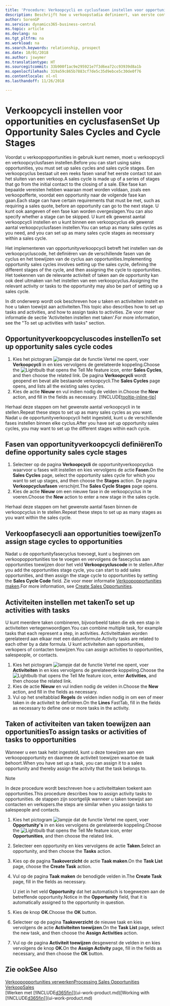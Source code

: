 ```yaml
---
title: 'Procedure: Verkoopcycli en cyclusfasen instellen voor opportunities| Microsoft Docs'
description: Beschrijft hoe u verkoopstadia definieert, van eerste contact tot sluiten, om een verkoopcyclus te maken en toe te wijzen aan opportunities in Business Central.
author: SorenGP
ms.service: dynamics365-business-central
ms.topic: article
ms.devlang: na
ms.tgt_pltfrm: na
ms.workload: na
ms.search.keywords: relationship, prospect
ms.date: 10/01/2018
ms.author: jswymer
ms.translationtype: HT
ms.sourcegitcommit: 33b900f1ac9e295921e7f3d6ea72cc93939d8a1b
ms.openlocfilehash: 319a59c865b7883cf7de5c35d9ebce5c30de0f76
ms.contentlocale: nl-nl
ms.lasthandoff: 11/26/2018

---
```

# <a name="set-up-opportunity-sales-cycles-and-cycle-stages"></a><span data-ttu-id="d0907-103">Verkoopcycli instellen voor opportunities en cyclusfasen</span><span class="sxs-lookup"><span data-stu-id="d0907-103">Set Up Opportunity Sales Cycles and Cycle Stages</span></span>
<span data-ttu-id="d0907-104">Voordat u verkoopopportunities in gebruik kunt nemen, moet u verkoopcycli en verkoopcyclusfasen instellen.</span><span class="sxs-lookup"><span data-stu-id="d0907-104">Before you can start using sales opportunities, you must set up sales cycles and sales cycle stages.</span></span> <span data-ttu-id="d0907-105">Een verkoopcyclus bestaat uit een reeks fasen vanaf het eerste contact tot aan het sluiten van een verkoop.</span><span class="sxs-lookup"><span data-stu-id="d0907-105">A sales cycle is made up of a series of stages that go from the initial contact to the closing of a sale.</span></span> <span data-ttu-id="d0907-106">Elke fase kan bepaalde vereisten hebben waaraan moet worden voldaan, zoals een verkoopofferte, voordat een opportunity naar de volgende fase kan gaan.</span><span class="sxs-lookup"><span data-stu-id="d0907-106">Each stage can have certain requirements that must be met, such as requiring a sales quote, before an opportunity can go to the next stage.</span></span> <span data-ttu-id="d0907-107">U kunt ook aangeven of een fase kan worden overgeslagen.</span><span class="sxs-lookup"><span data-stu-id="d0907-107">You can also specify whether a stage can be skipped.</span></span> <span data-ttu-id="d0907-108">U kunt elk gewenst aantal verkoopcycli instellen en u kunt binnen een verkoopcyclus elk gewenst aantal verkoopcyclusfasen instellen.</span><span class="sxs-lookup"><span data-stu-id="d0907-108">You can setup as many sales cycles as you need, and you can set up as many sales cycle stages as necessary within a sales cycle.</span></span>

<span data-ttu-id="d0907-109">Het implementeren van opportunityverkoopcycli betreft het instellen van de verkoopcycluscode, het definiëren van de verschillende fasen van de cyclus en het toewijzen van de cyclus aan opportunities.</span><span class="sxs-lookup"><span data-stu-id="d0907-109">Implementing opportunity sales cycles involves setting up the sales cycle, defining the different stages of the cycle, and then assigning the cycle to opportunities.</span></span> <span data-ttu-id="d0907-110">Het toekennen van de relevante activiteit of taken aan de opportunity kan ook deel uitmaken van het instellen van een verkoopcyclus.</span><span class="sxs-lookup"><span data-stu-id="d0907-110">Assigning the relevant activity or tasks to the opportunity may also be part of setting up a sales cycle.</span></span>

<span data-ttu-id="d0907-111">In dit onderwerp wordt ook beschreven hoe u taken en activiteiten instelt en hoe u taken toewijst aan activiteiten.</span><span class="sxs-lookup"><span data-stu-id="d0907-111">This topic also describes how to set up tasks and activities, and how to assign tasks to activities.</span></span> <span data-ttu-id="d0907-112">Zie voor meer informatie de sectie 'Activiteiten instellen met taken'.</span><span class="sxs-lookup"><span data-stu-id="d0907-112">For more information, see the "To set up activities with tasks" section.</span></span>

## <a name="to-set-up-opportunity-sales-cycle-codes"></a><span data-ttu-id="d0907-113">Opportunityverkoopcycluscodes instellen</span><span class="sxs-lookup"><span data-stu-id="d0907-113">To set up opportunity sales cycle codes</span></span>
1. <span data-ttu-id="d0907-114">Kies het pictogram ![lampje dat de functie Vertel me opent](media/ui-search/search_small.png "Vertel me wat u wilt doen"), voer **Verkoopcycli** in en kies vervolgens de gerelateerde koppeling.</span><span class="sxs-lookup"><span data-stu-id="d0907-114">Choose the ![Lightbulb that opens the Tell Me feature](media/ui-search/search_small.png "Tell me what you want to do") icon, enter **Sales Cycles**, and then choose the related link.</span></span> <span data-ttu-id="d0907-115">De pagina **Verkoopcycli** wordt geopend en bevat alle bestaande verkoopcycli.</span><span class="sxs-lookup"><span data-stu-id="d0907-115">The **Sales Cycles** page opens, and lists all the existing sales cycles.</span></span>
2. <span data-ttu-id="d0907-116">Kies de actie **Nieuw** en vul indien nodig de velden in.</span><span class="sxs-lookup"><span data-stu-id="d0907-116">Choose the **New** action, and fill in the fields as necessary.</span></span> [!INCLUDE[tooltip-inline-tip](includes/tooltip-inline-tip_md.md)]

<span data-ttu-id="d0907-117">Herhaal deze stappen om het gewenste aantal verkoopcycli in te stellen.</span><span class="sxs-lookup"><span data-stu-id="d0907-117">Repeat these steps to set up as many sales cycles as you want.</span></span> <span data-ttu-id="d0907-118">Nadat u de opportunityverkoopcycli hebt ingesteld, kunt u de verschillende fases instellen binnen elke cyclus.</span><span class="sxs-lookup"><span data-stu-id="d0907-118">After you have set up opportunity sales cycles, you may want to set up the different stages within each cycle.</span></span>

## <a name="to-define-opportunity-sales-cycle-stages"></a><span data-ttu-id="d0907-119">Fasen van opportunityverkoopcycli definiëren</span><span class="sxs-lookup"><span data-stu-id="d0907-119">To define opportunity sales cycle stages</span></span>
1. <span data-ttu-id="d0907-120">Selecteer op de pagina **Verkoopcycli** de opportunityverkoopcyclus waarvoor u fases wilt instellen en kies vervolgens de actie **Fasen**.</span><span class="sxs-lookup"><span data-stu-id="d0907-120">On the **Sales Cycles** page, select the opportunity sales cycle for which you want to set up stages, and then choose the **Stages** action.</span></span> <span data-ttu-id="d0907-121">De pagina **Verkoopcyclusfasen** verschijnt.</span><span class="sxs-lookup"><span data-stu-id="d0907-121">The **Sales Cycle Stages** page opens.</span></span>
2. <span data-ttu-id="d0907-122">Kies de actie **Nieuw** om een nieuwe fase in de verkoopcyclus in te voeren.</span><span class="sxs-lookup"><span data-stu-id="d0907-122">Choose the **New** action to enter a new stage in the sales cycle.</span></span>

<span data-ttu-id="d0907-123">Herhaal deze stappen om het gewenste aantal fasen binnen de verkoopcyclus in te stellen.</span><span class="sxs-lookup"><span data-stu-id="d0907-123">Repeat these steps to set up as many stages as you want within the sales cycle.</span></span>

## <a name="to-assign-stage-cycles-to-opportunities"></a><span data-ttu-id="d0907-124">Verkoopfasecycli aan opportunities toewijzen</span><span class="sxs-lookup"><span data-stu-id="d0907-124">To assign stage cycles to opportunities</span></span>
<span data-ttu-id="d0907-125">Nadat u de opportunityfasecyclus toevoegt, kunt u beginnen om verkoopopportunities toe te voegen en vervolgens de fasecyclus aan opportunities toewijzen door het veld **Verkoopcycluscode** in te stellen.</span><span class="sxs-lookup"><span data-stu-id="d0907-125">After you add the opportunities stage cycle, you can start to add sales opportunities, and then assign the stage cycle to opportunities by setting the **Sales Cycle Code** field.</span></span> <span data-ttu-id="d0907-126">Zie voor meer informatie [Verkoopopportunities maken](marketing-how-create-opportunities.md).</span><span class="sxs-lookup"><span data-stu-id="d0907-126">For more information, see [Create Sales Opportunities](marketing-how-create-opportunities.md).</span></span>

## <a name="to-set-up-activities-with-tasks"></a><span data-ttu-id="d0907-127">Activiteiten instellen met taken</span><span class="sxs-lookup"><span data-stu-id="d0907-127">To set up activities with tasks</span></span>
<span data-ttu-id="d0907-128">U kunt meerdere taken combineren, bijvoorbeeld taken die elk een stap in activiteiten vertegenwoordigen.</span><span class="sxs-lookup"><span data-stu-id="d0907-128">You can combine multiple task, for example tasks that each represent a step, in activities.</span></span> <span data-ttu-id="d0907-129">Activiteittaken worden gerelateerd aan elkaar met een datumformule.</span><span class="sxs-lookup"><span data-stu-id="d0907-129">Activity tasks are related to each other by a date formula.</span></span> <span data-ttu-id="d0907-130">U kunt activiteiten aan opportunities, verkopers of contacten toewijzen.</span><span class="sxs-lookup"><span data-stu-id="d0907-130">You can assign activities to opportunities, salespeople, or contacts.</span></span>

1. <span data-ttu-id="d0907-131">Kies het pictogram ![lampje dat de functie Vertel me opent](media/ui-search/search_small.png "Vertel me wat u wilt doen"), voer **Activiteiten** in en kies vervolgens de gerelateerde koppeling.</span><span class="sxs-lookup"><span data-stu-id="d0907-131">Choose the ![Lightbulb that opens the Tell Me feature](media/ui-search/search_small.png "Tell me what you want to do") icon, enter **Activities**, and then choose the related link.</span></span>
2. <span data-ttu-id="d0907-132">Kies de actie **Nieuw** en vul indien nodig de velden in.</span><span class="sxs-lookup"><span data-stu-id="d0907-132">Choose the **New** action, and fill in the fields as necessary.</span></span>
3. <span data-ttu-id="d0907-133">Vul op het sneltabblad **Regels** de velden indien nodig in om een of meer taken in de activiteit te definiëren.</span><span class="sxs-lookup"><span data-stu-id="d0907-133">On the **Lines** FastTab, fill in the fields as necessary to define one or more tasks in the activity.</span></span>

## <a name="to-assign-tasks-or-activities-of-tasks-to-opportunities"></a><span data-ttu-id="d0907-134">Taken of activiteiten van taken toewijzen aan opportunities</span><span class="sxs-lookup"><span data-stu-id="d0907-134">To assign tasks or activities of tasks to opportunities</span></span>
<span data-ttu-id="d0907-135">Wanneer u een taak hebt ingesteld, kunt u deze toewijzen aan een verkoopopportunity en daarmee de activiteit toewijzen waartoe de taak behoort.</span><span class="sxs-lookup"><span data-stu-id="d0907-135">When you have set up a task, you can assign it to a sales opportunity and thereby assign the activity that the task belongs to.</span></span>

> [!NOTE]  
>   <span data-ttu-id="d0907-136">In deze procedure wordt beschreven hoe u activiteittaken toekent aan opportunities.</span><span class="sxs-lookup"><span data-stu-id="d0907-136">This procedure describes how to assign activity tasks to opportunities.</span></span> <span data-ttu-id="d0907-137">de stappen zijn soortgelijk wanneer u taken toewijst aan contacten en verkopers.</span><span class="sxs-lookup"><span data-stu-id="d0907-137">the steps are similar when you assign tasks to salespeople and contacts.</span></span>

1. <span data-ttu-id="d0907-138">Kies het pictogram ![lampje dat de functie Vertel me opent](media/ui-search/search_small.png "Vertel me wat u wilt doen"), voer **Opportunity's** in en kies vervolgens de gerelateerde koppeling.</span><span class="sxs-lookup"><span data-stu-id="d0907-138">Choose the ![Lightbulb that opens the Tell Me feature](media/ui-search/search_small.png "Tell me what you want to do") icon, enter **Opportunities**, and then choose the related link.</span></span>
2. <span data-ttu-id="d0907-139">Selecteer een opportunity en kies vervolgens de actie **Taken**.</span><span class="sxs-lookup"><span data-stu-id="d0907-139">Select an opportunity, and then choose the **Tasks** action.</span></span>
3. <span data-ttu-id="d0907-140">Kies op de pagina **Taakoverzicht** de actie **Taak maken**.</span><span class="sxs-lookup"><span data-stu-id="d0907-140">On the **Task List** page, choose the **Create Task** action.</span></span>
4.  <span data-ttu-id="d0907-141">Vul op de pagina **Taak maken** de benodigde velden in.</span><span class="sxs-lookup"><span data-stu-id="d0907-141">The **Create Task** page, fill in the fields as necessary.</span></span>

    <span data-ttu-id="d0907-142">U ziet in het veld **Opportunity** dat het automatisch is toegewezen aan de betreffende opportunity.</span><span class="sxs-lookup"><span data-stu-id="d0907-142">Notice in the **Opportunity** field, that it is automatically assigned to the opportunity in question.</span></span>
5. <span data-ttu-id="d0907-143">Kies de knop **OK**.</span><span class="sxs-lookup"><span data-stu-id="d0907-143">Choose the **OK** button.</span></span>
6. <span data-ttu-id="d0907-144">Selecteer op de pagina **Taakoverzicht** de nieuwe taak en kies vervolgens de actie **Activiteiten toewijzen**.</span><span class="sxs-lookup"><span data-stu-id="d0907-144">On the **Task List** page, select the new task, and then choose the **Assign Activities** action.</span></span>
7. <span data-ttu-id="d0907-145">Vul op de pagina **Activiteit toewijzen** desgewenst de velden in en kies vervolgens de knop **OK**.</span><span class="sxs-lookup"><span data-stu-id="d0907-145">On the **Assign Activity** page, fill in the fields as necessary, and then choose the **OK** button.</span></span>

## <a name="see-also"></a><span data-ttu-id="d0907-146">Zie ook</span><span class="sxs-lookup"><span data-stu-id="d0907-146">See Also</span></span>
[<span data-ttu-id="d0907-147">Verkoopopportunities verwerken</span><span class="sxs-lookup"><span data-stu-id="d0907-147">Processing Sales Opportunities</span></span>](marketing-processing-sales-opportunities.md)  
[<span data-ttu-id="d0907-148">Verkoop</span><span class="sxs-lookup"><span data-stu-id="d0907-148">Sales</span></span>](sales-manage-sales.md)  
<span data-ttu-id="d0907-149">[Werken met [!INCLUDE[d365fin](includes/d365fin_md.md)]](ui-work-product.md)</span><span class="sxs-lookup"><span data-stu-id="d0907-149">[Working with [!INCLUDE[d365fin](includes/d365fin_md.md)]](ui-work-product.md)</span></span>

